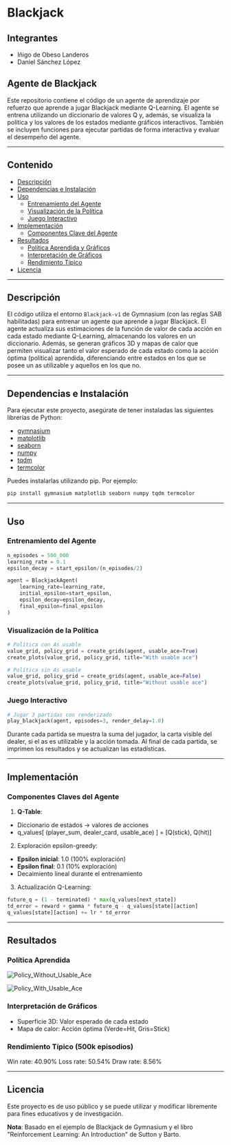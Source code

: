 # Blackjack

## Integrantes

- Iñigo de Obeso Landeros
- Daniel Sánchez López

## Agente de Blackjack

Este repositorio contiene el código de un agente de aprendizaje por refuerzo que aprende a jugar Blackjack mediante Q-Learning. El agente se entrena utilizando un diccionario de valores Q y, además, se visualiza la política y los valores de los estados mediante gráficos interactivos. También se incluyen funciones para ejecutar partidas de forma interactiva y evaluar el desempeño del agente.

---

## Contenido

- [Descripción](#descripción)
- [Dependencias e Instalación](#dependencias-e-instalación)
- [Uso](#uso)
  - [Entrenamiento del Agente](#entrenamiento-del-agente)
  - [Visualización de la Política](#visualización-de-la-política)
  - [Juego Interactivo](#juego-interactivo)
- [Implementación](#implementación)
  - [Componentes Clave del Agente](#componentes-claves-del-agente)
- [Resultados](#resultados)
  - [Política Aprendida y Gráficos](#política-aprendida)
  - [Interpretación de Gráficos](#interpretación-de-gráficos)
  - [Rendimiento Típico](#rendimiento-típico)
- [Licencia](#licencia)

---

## Descripción

El código utiliza el entorno `Blackjack-v1` de Gymnasium (con las reglas SAB habilitadas) para entrenar un agente que aprende a jugar Blackjack. El agente actualiza sus estimaciones de la función de valor de cada acción en cada estado mediante Q-Learning, almacenando los valores en un diccionario. Además, se generan gráficos 3D y mapas de calor que permiten visualizar tanto el valor esperado de cada estado como la acción óptima (política) aprendida, diferenciando entre estados en los que se posee un as utilizable y aquellos en los que no.

---

## Dependencias e Instalación

Para ejecutar este proyecto, asegúrate de tener instaladas las siguientes librerías de Python:

- [gymnasium](https://github.com/Farama-Foundation/Gymnasium)
- [matplotlib](https://matplotlib.org/)
- [seaborn](https://seaborn.pydata.org/)
- [numpy](https://numpy.org/)
- [tqdm](https://tqdm.github.io/)
- [termcolor](https://pypi.org/project/termcolor/)

Puedes instalarlas utilizando pip. Por ejemplo:

```bash
pip install gymnasium matplotlib seaborn numpy tqdm termcolor
```
---

## Uso

### Entrenamiento del Agente

```python
n_episodes = 500_000
learning_rate = 0.1
epsilon_decay = start_epsilon/(n_episodes/2)

agent = BlackjackAgent(
    learning_rate=learning_rate,
    initial_epsilon=start_epsilon,
    epsilon_decay=epsilon_decay,
    final_epsilon=final_epsilon
)
```

### Visualización de la Política

```python
# Política con As usable
value_grid, policy_grid = create_grids(agent, usable_ace=True)
create_plots(value_grid, policy_grid, title="With usable ace")

# Política sin As usable
value_grid, policy_grid = create_grids(agent, usable_ace=False)
create_plots(value_grid, policy_grid, title="Without usable ace")
```

### Juego Interactivo

```python
# Jugar 3 partidas con renderizado
play_blackjack(agent, episodes=3, render_delay=1.0)
```
Durante cada partida se muestra la suma del jugador, la carta visible del dealer, si el as es utilizable y la acción tomada. Al final de cada partida, se imprimen los resultados y se actualizan las estadísticas.

---

## Implementación

### Componentes Claves del Agente

1. **Q-Table**:
  - Diccionario de estados -> valores de acciones
  - q_values[ (player_sum, dealer_card, usable_ace) ] = [Q(stick), Q(hit)]

2. Exploración epsilon-greedy:
  - **Epsilon inicial**: 1.0 (100% exploración)
  - **Epsilon final**: 0.1 (10% exploración)
  - Decaimiento lineal durante el entrenamiento

3. Actualización Q-Learning:

```python
future_q = (1 - terminated) * max(q_values[next_state])
td_error = reward + gamma * future_q - q_values[state][action]
q_values[state][action] += lr * td_error
```

---

## Resultados

### Política Aprendida

![Policy_Without_Usable_Ace](https://github.com/user-attachments/assets/4d7318ac-ad71-4b3f-80c4-1597dbf12948)

![Policy_With_Usable_Ace](https://github.com/user-attachments/assets/6504f7b1-323d-4101-adf4-1bc8d3417ee3)


### Interpretación de Gráficos
  - Superficie 3D: Valor esperado de cada estado
  - Mapa de calor: Acción óptima (Verde=Hit, Gris=Stick)

### Rendimiento Típico (500k episodios)
Win rate: 40.90%
Loss rate: 50.54%
Draw rate: 8.56%

---

## Licencia

Este proyecto es de uso público y se puede utilizar y modificar libremente para fines educativos y de investigación.

**Nota**: Basado en el ejemplo de Blackjack de Gymnasium y el libro "Reinforcement Learning: An Introduction" de Sutton y Barto.

